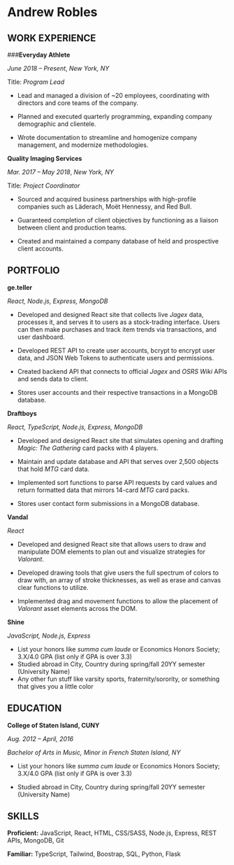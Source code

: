 # Andrew Robles

## WORK EXPERIENCE

###**Everyday Athlete** 

_June 2018 – Present_, _New York, NY_

Title: _Program Lead_  

- Lead and managed a division of ~20 employees, coordinating with directors and core teams of the company.

- Planned and executed quarterly programming, expanding company demographic and clientele.

- Wrote documentation to streamline and homogenize company management, and modernize methodologies.

**Quality Imaging Services**

_Mar. 2017 – May 2018_, _New York, NY_

Title: _Project Coordinator_

- Sourced and acquired business partnerships with high-profile companies such as Läderach, Moët Hennessy, and Red Bull.

- Guaranteed completion of client objectives by functioning as a liaison between client and production teams.

- Created and maintained a company database of held and prospective client accounts.

## PORTFOLIO

**ge.teller**

_React, Node.js, Express, MongoDB_

- Developed and designed React site that collects live _Jagex_ data, processes it, and serves it to users as a stock-trading  interface. Users can then make purchases and track item trends via transactions, and user dashboard.

- Developed REST API to create user accounts, bcrypt to encrypt user data, and JSON Web Tokens to authenticate users and permissions.

- Created backend API that connects to official _Jagex_ and _OSRS Wiki_ APIs and sends data to client.

- Stores user accounts and their respective transactions in a MongoDB database.

**Draftboys**

_React, TypeScript, Node.js, Express, MongoDB_

- Developed and designed React site that simulates opening and drafting _Magic: The Gathering_ card packs with 4 players.

- Maintain and update database and API that serves over 2,500 objects that hold _MTG_ card data.

- Implemented sort functions to parse API requests by card values and return formatted data that mirrors 14-card _MTG_ card packs.
- Stores user contact form submissions in a MongoDB database.

**Vandal**

_React_

- Developed and designed React site that allows users to draw and manipulate DOM elements to plan out and visualize strategies for _Valorant_.

- Developed drawing tools that give users the full spectrum of colors to draw with, an array of stroke thicknesses, as well as erase and canvas clear functions to utilize.

- Implemented drag and movement functions to allow the placement of _Valorant_ asset elements across the DOM.

**Shine**

_JavaScript, Node.js, Express_

- List your honors like _summa cum laude_ or Economics Honors Society; 3.X/4.0 GPA (list only if GPA is over 3.3)
- Studied abroad in City, Country during spring/fall 20YY  semester (University Name)
- Any other fun stuff like varsity sports, fraternity/sorority, or something that gives you a little color

## EDUCATION

**College of Staten Island, CUNY**

_Aug. 2012 – April, 2016_

_Bachelor of Arts in Music, Minor in French  Staten Island, NY_

- List your honors like _summa cum laude_ or Economics Honors Society; 3.X/4.0 GPA (list only if GPA is over 3.3)

- Studied abroad in City, Country during spring/fall 20YY  semester (University Name)

## SKILLS
**Proficient:** JavaScript, React, HTML, CSS/SASS, Node.js, Express, REST APIs, MongoDB, Git

**Familiar:** TypeScript, Tailwind, Boostrap, SQL, Python, Flask
